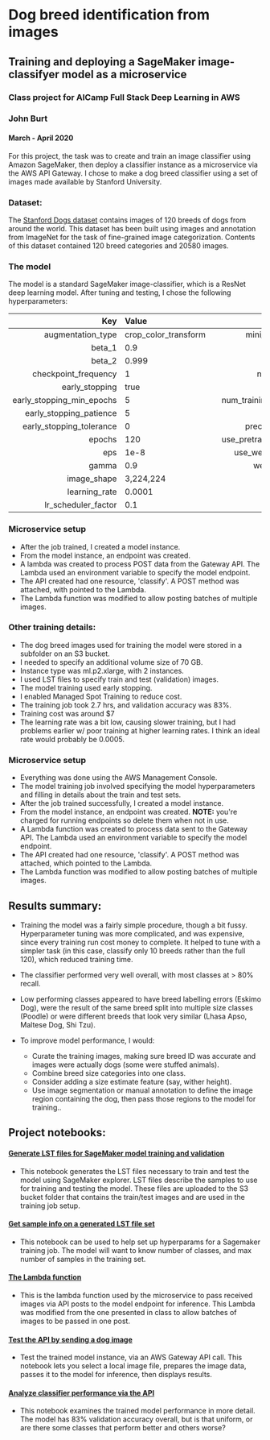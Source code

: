 # Dog breed identification from images
## Training and deploying a SageMaker image-classifyer model as a microservice

### Class project for AICamp Full Stack Deep Learning in AWS

### John Burt
#### March - April 2020

For this project, the task was to create and train an image classifier using Amazon SageMaker, then deploy a classifier instance as a microservice via the AWS API Gateway. I chose to make a dog breed classifier using a set of images made available by Stanford University. 

### Dataset:
The [Stanford Dogs dataset](http://vision.stanford.edu/aditya86/ImageNetDogs/) contains images of 120 breeds of dogs from around the world. This dataset has been built using images and annotation from ImageNet for the task of fine-grained image categorization. Contents of this dataset contained 120 breed categories and 20580 images.

### The model

The model is a standard SageMaker image-classifier, which is a ResNet deep learning model. After tuning and testing, I chose the following hyperparameters:

|Key|Value| |Key|Value|
|-:|:-|--|-:|:-|
|augmentation_type|crop_color_transform| |mini_batch_size|32|
|beta_1|0.9| |momentum|0.9|
|beta_2|0.999|  |multi_label|0|
|checkpoint_frequency|1| |num_classes|120|
|early_stopping|true| |num_layers|50|
|early_stopping_min_epochs|5| |num_training_samples|16464|
|early_stopping_patience|5| |optimizer|sgd|
|early_stopping_tolerance|0| |precision_dtype|float32|
|epochs|120| |use_pretrained_model|1|
|eps|1e-8| |use_weighted_loss|0|
|gamma|0.9| |weight_decay|0.0001|
|image_shape|3,224,224| | | |
|learning_rate|0.0001| | | |
|lr_scheduler_factor|0.1| | | |



### Microservice setup
- After the job trained, I created a model instance.
- From the model instance, an endpoint was created.
- A lambda was created to process POST data from the Gateway API. The Lambda used an environment variable to specify the model endpoint.
- The API created had one resource, 'classify'. A POST method was attached, with pointed to the Lambda. 
- The Lambda function was modified to allow posting batches of multiple images.

### Other training details:
- The dog breed images used for training the model were stored in a subfolder on an S3 bucket. 
- I needed to specify an additional volume size of 70 GB.
- Instance type was ml.p2.xlarge, with 2 instances.
- I used LST files to specify train and test (validation) images. 
- The model training used early stopping.
- I enabled Managed Spot Training to reduce cost.
- The training job took 2.7 hrs, and validation accuracy was 83%.
- Training cost was around $7
- The learning rate was a bit low, causing slower training, but I had problems earlier w/ poor training at higher learning rates. I think an ideal rate would probably be 0.0005.

### Microservice setup
- Everything was done using the AWS Management Console.
- The model training job involved specifying the model hyperparameters and filling in details about the train and test sets.
- After the job trained successfully, I created a model instance.
- From the model instance, an endpoint was created. **NOTE:** you're charged for running endpoints so delete them when not in use.
- A Lambda function was created to process data sent to the Gateway API. The Lambda used an environment variable to specify the model endpoint.
- The API created had one resource, 'classify'. A POST method was attached, which pointed to the Lambda. 
- The Lambda function was modified to allow posting batches of multiple images.


## Results summary:

- Training the model was a fairly simple procedure, though a bit fussy. Hyperparameter tuning was more complicated, and was expensive, since every training run cost money to complete. It helped to tune with a simpler task (in this case, classify only 10 breeds rather than the full 120), which reduced training time.

- The classifier performed very well overall, with most classes at > 80% recall.

- Low performing classes appeared to have breed labelling errors (Eskimo Dog), were the result of the same breed split into multiple size classes (Poodle) or were different breeds that look very similar (Lhasa Apso, Maltese Dog, Shi Tzu).

- To improve model performance, I would:
  - Curate the training images, making sure breed ID was accurate and images were actually dogs (some were stuffed animals).
  - Combine breed size categories into one class.
  - Consider adding a size estimate feature (say, wither height).
  - Use image segmentation or manual annotation to define the image region containing the dog, then pass those regions to the model for training..


## Project notebooks:


#### [Generate LST files for SageMaker model training and validation](dog_breed_id_test_API_manual.ipynb)
- This notebook generates the LST files necessary to train and test the model using SageMaker explorer. LST files describe the samples to use for training and testing the model. These files are uploaded to the S3 bucket folder that contains the train/test images and are used in the training job setup.

#### [Get sample info on a generated LST file set](dog_breed_classifier_get_LST_info.ipynb)
- This notebook can be used to help set up hyperparams for a Sagemaker training job. The model will want to know number of classes, and max number of samples in the training set.

#### [The Lambda function](dog_breed_id_lambda_function.ipynb)
- This is the lambda function used by the microservice to pass received images via API posts to the model endpoint for inference. This Lambda was modified from the one presented in class to allow batches of images to be passed in one post. 

#### [Test the API by sending a dog image](dog_breed_id_test_API_manual.ipynb)
- Test the trained model instance, via an AWS Gateway API call. This notebook lets you select a local image file, prepares the image data, passes it to the model for inference, then displays results.


#### [Analyze classifier performance via the API](dog_breed_id_test_API_valset.ipynb)
- This notebook examines the trained model performance in more detail. The model has 83% validation accuracy overall, but is that uniform, or are there some classes that perform better and others worse? 










